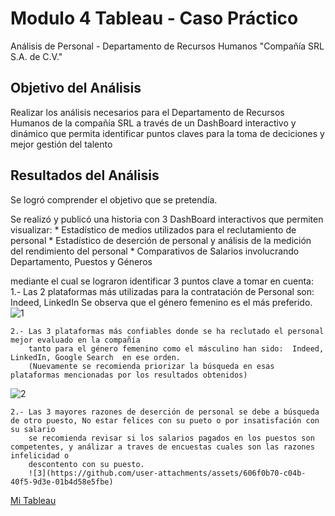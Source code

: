 # Modulo 4 Tableau - Caso Práctico

Análisis de Personal - Departamento de Recursos Humanos "Compañía SRL S.A. de C.V."

## Objetivo del Análisis

Realizar los análisis necesarios para el Departamento de Recursos Humanos de la compañía SRL a través de un DashBoard
interactivo y dinámico que permita identificar puntos claves para la toma de deciciones y mejor gestión del talento

## Resultados del Análisis

Se logró comprender el objetivo que se pretendía.

Se realizó y publicó una historia con 3 DashBoard interactivos que permiten visualizar:
	*	Estadístico de medios utilizados para el reclutamiento de personal
	*	Estadístico de deserción de personal y análisis de la medición del rendimiento del personal
	*	Comparativos de Salarios involucrando Departamento, Puestos y Géneros
	
mediante el cual se lograron identificar 3 puntos clave a tomar en cuenta:
	1.-	Las 2 plataformas más utilizadas para la contratación de Personal son: Indeed, LinkedIn
		Se observa que el género femenino es el más preferido.
   ![1](https://github.com/user-attachments/assets/d22942a2-2996-4fa7-928e-b971d64bd404)

	2.-	Las 3 plataformas más confiables donde se ha reclutado el personal mejor evaluado en la compañía
		tanto para el género femenino como el másculino han sido:  Indeed, LinkedIn, Google Search  en ese orden.
		(Nuevamente se recomienda priorizar la búsqueda en esas plataformas mencionadas por los resultados obtenidos)
  ![2](https://github.com/user-attachments/assets/ca8fcbda-99c4-42ee-afe2-e6e40e4f3dd1)

	2.-	Las 3 mayores razones de deserción de personal se debe a búsqueda de otro puesto, No estar felices con su pueto o por insatisfación con su salario
		se recomienda revisar si los salarios pagados en los puestos son competentes, y análizar a traves de encuestas cuales son las razones infelicidad o 
		descontento con su puesto.				
		![3](https://github.com/user-attachments/assets/606f0b70-c04b-40f5-9d3e-01b4d58e5fbe)

<a href="https://public.tableau.com/views/caso_practico/EstadsticoRH-CompaaSRL?:language=es-ES&publish=yes&:sid=&:redirect=auth&:display_count=n&:origin=viz_share_link">Mi Tableau </a>

